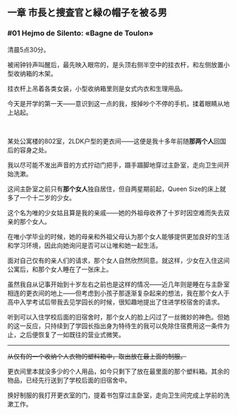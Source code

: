 ## 一章 市長と捜査官と緑の帽子を被る男

### #01 Hejmo de Silento: «Bagne de Toulon»

清晨5点30分。

被闹钟铃声叫醒后，最先映入眼帘的，是头顶右侧半空中的挂衣杆，和左侧放置小型收纳箱的木架。

挂衣杆上吊着各类女装，小型收纳箱里则是女式内衣和生理用品。

今天是开学的第一天——意识到这一点的我，按掉吵个不停的手机，揉着眼睛从地上站起。

&emsp;

某处公寓楼的802室，2LDK户型的更衣间——这便是我十多年前随**那两个人**回国后的容身之处。

我以尽可能不发出声音的方式拧动门把手，蹑手蹑脚地穿过主卧室，走向卫生间开始洗漱。

这间主卧室之前只有**那个女人**独自居住，但自两星期前起，Queen Size的床上就多了一个十二岁的少女。

这个名为唯的少女姑且算是我的亲戚——她的外祖母收养了十岁时因空难而失去双亲的那个女人。

在唯小学毕业的时候，她的母亲和外祖父母认为那个女人能够提供更加良好的生活和学习环境，因此向她询问是否可以让唯和她一起生活。

面对自己仅有的亲人们的请求，那个女人自然欣然同意。就这样，少女在入住这间公寓后，和那个女人睡在了一张床上。

虽然我自从记事开始到十岁左右之前也是这样的情况——近几年则是睡在与主卧室相连的更衣间的地上——但考虑到小孩子那逐渐复杂起来的想法，我在那个女人于高中入学考试后带我去见学园长的时候，很知趣地提出了住进学校宿舍的请求。

听到可以入住学校后面的旧宿舍时，那个女人的脸上闪过了一丝微妙的神色。但她的这一反应，只持续到了学园长指出身为特待生的我可以免除住宿费用这一条件为止，之后便恢复了一如既往的营业式微笑。



***


~~从仅有的一个收纳个人衣物的塑料箱中，取出放在最上面的制服。~~



更衣间里本就没多少的个人用品，如今只剩下了放在最里面的那个塑料箱。其余的物品，已经先行送到了学校后面的旧宿舍中。

换好制服的我打开更衣室的门，提着书包穿过主卧室，走向卫生间完成上学前的洗漱工作。

